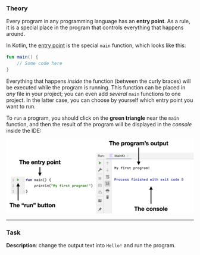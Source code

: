 ### Theory

Every program in any programming language has an **entry point**. 
As a rule, it is a special place in the program that controls everything 
that happens around.

In Kotlin, the [entry point](https://kotlinlang.org/docs/basic-syntax.html#program-entry-point) is the special `main` function, which looks like this:
```kotlin
fun main() {
    // Some code here
}
```

Everything that happens _inside_ the function (between the curly braces) 
will be executed while the program is running. 
This function can be placed in _any_ file in your project; 
you can even add _several_ `main` functions to one project. 
In the latter case, you can choose by yourself which entry point you want to run.

To `run` a program, you should click on the **green triangle** near the `main` function, 
and then the result of the program will be displayed in the _console_ inside the IDE:

![Program entry point and console](../../../utils/src/main/resources/images/part1/TheFirstDateWithProgramming/light/entry_point.png "Program entry point and console")

___

### Task

**Description**: change the output text into `Hello!` and run the program.
